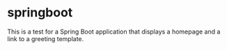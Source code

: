 # springboot

This is a test for a Spring Boot application that displays a homepage and a link to a greeting template.
